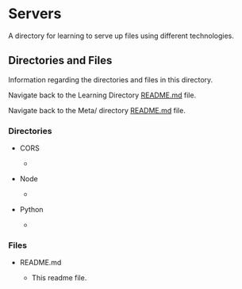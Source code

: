 # Servers

A directory for learning to serve up files using different technologies.

## Directories and Files

Information regarding the directories and files in this directory.

<!-- Navigate back to the [parent_readme_file/ README.md](../README.md) -->

Navigate back to the Learning Directory [README.md](../README.md) file.

Navigate back to the Meta/ directory [README.md](../Meta/README.md) file.

### Directories

- CORS

  -

- Node

  -

- Python

  -

### Files

- README.md

  - This readme file.
